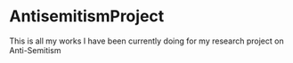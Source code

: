 # AntisemitismProject
This is all my works I have been currently doing for my research project on Anti-Semitism
